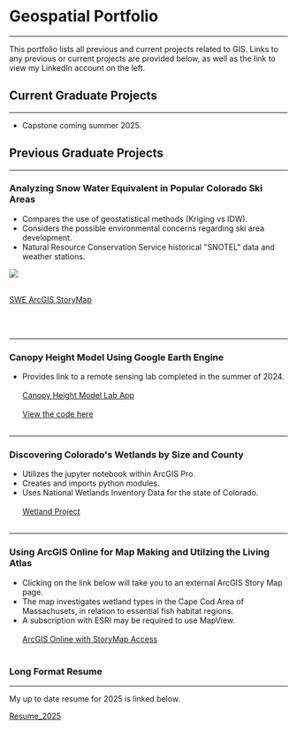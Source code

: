 # Geospatial Portfolio
---
This portfolio lists all previous and current projects related to GIS. 
Links to any previous or current projects are provided below, as well as the link to view my LinkedIn account on the left.  

## Current Graduate Projects
---
- Capstone coming summer 2025.

## Previous Graduate Projects 
---
### Analyzing Snow Water Equivalent in Popular Colorado Ski Areas
- Compares the use of geostatistical methods (Kriging vs IDW).
- Considers the possible environmental concerns regarding ski area development.
- Natural Resource Conservation Service historical "SNOTEL" data and weather stations.
<img src="https://github.com/Christineslord/Christines_Portfolio.github.io/blob/master/images/CO_Mountain1.JPG?raw=true"/>
<br><br>

[SWE ArcGIS StoryMap](https://arcg.is/1XuSya0)

<br><br>

---
### Canopy Height Model Using Google Earth Engine
- Provides link to a remote sensing lab completed in the summer of 2024.
<br><br>
[Canopy Height Model Lab App](https://ee-christineslord1.projects.earthengine.app/view/canopy-height-model---lab-5b)
<br><br>
[View the code here](https://code.earthengine.google.com/caff0782ef690beed54c1b18d50dbd04?hl=it)
<br><br>
---
### Discovering Colorado's Wetlands by Size and County
- Utilizes the jupyter notebook within ArcGIS Pro.
- Creates and imports python modules.
- Uses National Wetlands Inventory Data for the state of Colorado.
<br><br>
[Wetland Project](https://github.com/Christineslord/Christines_Portfolio.github.io/blob/master/pdf/Clord_FinalProject.pdf)
<br><br>
---
### Using ArcGIS Online for Map Making and Utilzing the Living Atlas
- Clicking on the link below will take you to an external ArcGIS Story Map page.
- The map investigates wetland types in the Cape Cod Area of Massachusets, in relation to essential fish habitat regions.
- A subscription with ESRI may be required to use MapView.
<br><br>
[ArcGIS Online with StoryMap Access](https://arcg.is/1j0mzK0)
<br><br>


### Long Format Resume
---
My up to date resume for 2025 is linked below.

[Resume_2025](https://github.com/Christineslord/Christines_Portfolio/blob/80ac64e11488ecaed4577483f1e301ed17e87131/pdf/Clord_Resume2025.pdf)





